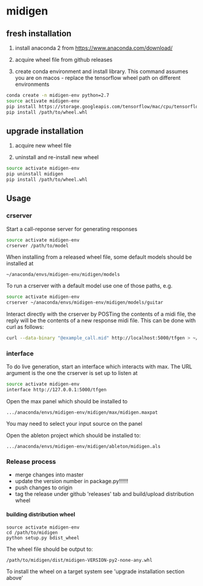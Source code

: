# midigen

## fresh installation

1) install anaconda 2 from https://www.anaconda.com/download/

2) acquire wheel file from github releases

3) create conda environment and install library.
    This command assumes you are on macos - replace the tensorflow
    wheel path on different environments

``` bash
conda create -n midigen-env python=2.7
source activate midigen-env
pip install https://storage.googleapis.com/tensorflow/mac/cpu/tensorflow-1.4.0-py2-none-any.whl
pip install /path/to/wheel.whl
```

## upgrade installation

1) acquire new wheel file

2) uninstall and re-install new wheel

``` bash
source activate midigen-env
pip uninstall midigen
pip install /path/to/wheel.whl
```


## Usage

### crserver
Start a call-reponse server for generating responses
``` bash
source activate midigen-env
crserver /path/to/model
```

When installing from a released wheel file, some default models should be
installed at

```
~/anaconda/envs/midigen-env/midigen/models
```

To run a crserver with a default model use one of those paths, e.g.

``` bash
source activate midigen-env
crserver ~/anaconda/envs/midigen-env/midigen/models/guitar
```

Interact directly with the crserver by POSTing the contents of a midi file,
the reply will be the contents of a new response midi file. This can be
done with curl as follows:
``` bash
curl --data-binary "@example_call.mid" http://localhost:5000/tfgen > ~/example_response.mid
```

### interface
To do live generation, start an interface which interacts with max.
The URL argument is the one the crserver is set up to listen at

``` bash
source activate midigen-env
interface http://127.0.0.1:5000/tfgen
```

Open the max panel which should be installed to
```
.../anaconda/envs/midigen-env/midigen/max/midigen.maxpat
```
You may need to select your input source on the panel

Open the ableton project which should be installed to:
```
.../anaconda/envs/midigen-env/midigen/ableton/midigen.als
```

### Release process

 - merge changes into master
 - update the version number in package.py!!!!!!
 - push changes to origin
 - tag the release under github 'releases' tab and build/upload distribution wheel

#### building distribution wheel
```
source activate midigen-env
cd /path/to/midigen
python setup.py bdist_wheel
```

The wheel file should be output to:

```
/path/to/midigen/dist/midigen-VERSION-py2-none-any.whl
```

To install the wheel on a target system see
'upgrade installation section above'
